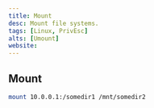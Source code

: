 ```yaml
---
title: Mount
desc: Mount file systems.
tags: [Linux, PrivEsc]
alts: [Umount]
website:
---
```


## Mount

```sh
mount 10.0.0.1:/somedir1 /mnt/somedir2
```